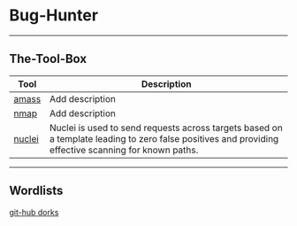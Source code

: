# Bug-Hunter
---
 ## The-Tool-Box

| Tool | Description |
| --- | --- |
| [amass](https://github.com/OWASP/Amass)| Add description |
| [nmap](https://nmap.org/) | Add description |
| [nuclei](https://github.com/projectdiscovery/nuclei) | Nuclei is used to send requests across targets based on a template leading to zero false positives and providing effective scanning for known paths. |

---

## Wordlists

[git-hub dorks](/wordlists/github-dorks)
